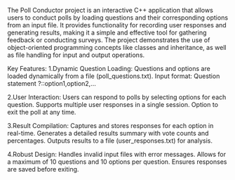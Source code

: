 The Poll Conductor project is an interactive C++ application that allows users to conduct polls by loading questions and their corresponding options from an input file. It provides functionality for recording user responses and generating results, making it a simple and effective tool for gathering feedback or conducting surveys. The project demonstrates the use of object-oriented programming concepts like classes and inheritance, as well as file handling for input and output operations.

Key Features:
1.Dynamic Question Loading:
  Questions and options are loaded dynamically from a file (poll_questions.txt).
  Input format:
  Question statement ?::option1,option2,...

2.User Interaction:
  Users can respond to polls by selecting options for each question.
  Supports multiple user responses in a single session.
  Option to exit the poll at any time.
  
3.Result Compilation:
  Captures and stores responses for each option in real-time.
  Generates a detailed results summary with vote counts and percentages.
  Outputs results to a file (user_responses.txt) for analysis.

4.Robust Design:
  Handles invalid input files with error messages.
  Allows for a maximum of 10 questions and 10 options per question.
  Ensures responses are saved before exiting.

